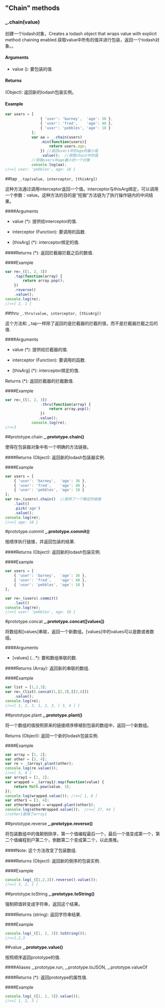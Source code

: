 ## "Chain" methods


### _.chain(value)
创建一个lodash对象，Creates a lodash object that wraps value with explicit method chaining enabled.获取value中所有的值并进行包装，返回一个lodash对象。。

#### Arguments
* value (): 要包装的值.

#### Returns
(Object): 返回新的lodash包装实例。

#### Example
```js
var users = [
                { 'user': 'barney',  'age': 36 },
                { 'user': 'fred',    'age': 40 },
                { 'user': 'pebbles', 'age': 18 }
            ];
            var aa = _.chain(users)
                .min(function(users){
                    return users.age;
                }) //返回users中的age的最小值
                .value();  //获取chain中的值
            //获取users中age最小的一个对象
            console.log(aa);
//=>{ user: 'pebbles', age: 18 }
```
##tap
```_.tap(value, interceptor, [thisArg])```

这种方法通过调用interceptor返回一个值。interceptor与thisArg绑定，可以调用一个参数：value。这种方法的目的是“挖掘”方法链为了执行操作链内的中间结果。

####Arguments
* value (*): 提供给interceptor的值.

* interceptor (Function): 要调用的函数.

* [thisArg] (*): interceptor绑定的值.

####Returns
(*): 返回拦截器拦截之后的数值.

####Example
```js
var re=_([1, 2, 3])
    .tap(function(array) {
        return array.pop();
    })
    .reverse()
    .value();
console.log(re);
//=>[ 2, 1 ]
```


##thru
```_.thru(value, interceptor, [thisArg])```

这个方法和 _.tap一样除了返回的是拦截器的拦截的值，而不是拦截器拦截之后的值.

####Arguments
* value (*): 提供给拦截器的值.

* interceptor (Function): 要调用的函数.

* [thisArg] (*): interceptor绑定的值.

Returns
(*): 返回拦截器的拦截数值.

####Example
```js
var re=_([1, 2, 3])
                .thru(function(array) {
                    return array.pop();
                })
               .value();
            console.log(re);
//=>3
```

##prototype.chain
**_.prototype.chain()**


使得在包装器对象中有一个明确的方法链接。

####Returns
(Object): 返回新的lodash包装器实例.

####Example
```js
var users = [
    { 'user': 'barney',  'age': 36 },
    { 'user': 'fred',    'age': 40 },
    { 'user': 'pebbles', 'age': 18 }
];
var re=_(users).chain()  //提供了一个确定的链接
    .last()
    .pick('age')
    .value();
console.log(re);
//=>{ age: 18 }
```

#prototype.commit
**_.prototype.commit()**

按顺序执行链接，并返回包装的结果.

####Returns
(Object): 返回新的lodash包装实例.

####Example
```js
var users = [
    { 'user': 'barney',  'age': 36 },
    { 'user': 'fred',    'age': 40 },
    { 'user': 'pebbles', 'age': 18 }
];

var re=_(users).commit()
    .last()
console.log(re);
//=>{ user: 'pebbles', age: 18 }
```

#prototype.concat
**_.prototype.concat([values])**

将数组和[values]串联，返回一个新数组。[values]中的values可以是数或者数组。

####Arguments
* [values] (…*): 要和数组串联的数.

####Returns
(Array): 返回新的串联的数组.

####Example
```js
var list = [1,2,3];
var re=_(list).concat(1,[2,3],[[3,4]])
    .value();
console.log(re);
//=>[ 1, 2, 3, 1, 2, 3, [ 3, 4 ] ]
```
##prototype.plant
**_.prototype.plant()**

将一个数组的值按照原来的链接顺序移植到包装的数组中，返回一个新数组。

Returns
(Object): 返回一个新的lodash包装实例.

####Example
```js
var array = [1, 2];
var other = [3, 4];
var re = _(array).plant(other);
console.log(re.value());
//=>[ 3, 4 ]
var array1 = [1, 2];
var wrapped = _(array1).map(function(value) {
    return Math.pow(value, 3);
});
console.log(wrapped.value()); //=>[ 1, 8 ]
var other1 = [3, 4];
var otherWrapped = wrapped.plant(other1);
console.log(otherWrapped.value());  //=>[ 27, 64 ]
//other1替换了array1
```

##prototype.reverse
**_.prototype.reverse()**

将包装数组中的值颠倒排序，第一个值编程最后一个，最后一个值变成第一个，第二个值编程到户第二个，倒数第二个变成第二个，以此类推。

####Note:
这个方法改变了包装数组.

####Returns
(Object): 返回新的倒序的包装实例.

####Example
```js
console.log(_([1,2,3]).reverse().value());
//=>[ 3, 2, 1 ]
```

##prototype.toString
**_.prototype.toString()**

强制把值转变成字符串，返回这个结果。

####Returns
(string): 返回字符串结果.

####Example
```js
console.log(_([1, 2, 3]).toString());
//=>1,2,3
```

##value
**_.prototype.value()**

按照顺序返回prototype的值.

####Aliases
_.prototype.run, _.prototype.toJSON, _.prototype.valueOf

####Returns
(*): 返回prototype的属性值.

####Example
```js
console.log(_([1, 2, 3]).value());
//=>[ 1, 2, 3 ]
```





